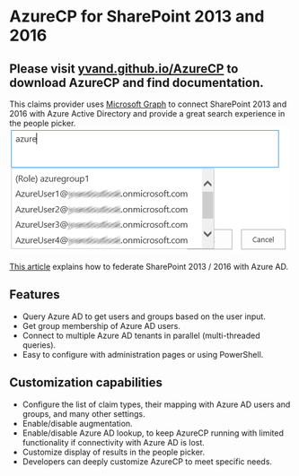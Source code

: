 # AzureCP for SharePoint 2013 and 2016

## Please visit [yvand.github.io/AzureCP](https://yvand.github.io/AzureCP/) to download AzureCP and find documentation.

This claims provider uses [Microsoft Graph](https://developer.microsoft.com/en-us/graph/) to connect SharePoint 2013 and 2016 with Azure Active Directory and provide a great search experience in the people picker.  
![People picker with AzureCP](https://github.com/Yvand/AzureCP/raw/gh-pages/assets/people%20picker%20AzureCP_2.png)

[This article](https://docs.microsoft.com/en-us/office365/enterprise/using-azure-ad-for-sharepoint-server-authentication) explains how to federate SharePoint 2013 / 2016 with Azure AD.

## Features

- Query Azure AD to get users and groups based on the user input.
- Get group membership of Azure AD users.
- Connect to multiple Azure AD tenants in parallel (multi-threaded queries).
- Easy to configure with administration pages or using PowerShell.

## Customization capabilities

- Configure the list of claim types, their mapping with Azure AD users and groups, and many other settings.
- Enable/disable augmentation.
- Enable/disable Azure AD lookup, to keep AzureCP running with limited functionality if connectivity with Azure AD is lost.
- Customize display of results in the people picker.
- Developers can deeply customize AzureCP to meet specific needs.
